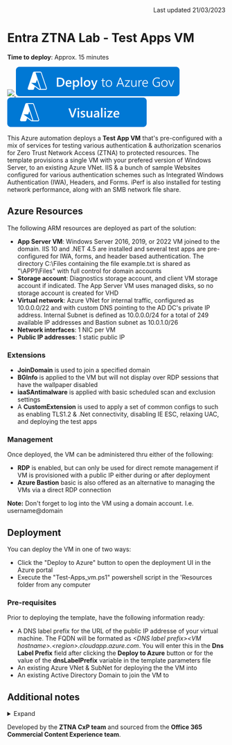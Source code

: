 <p dir='rtl' align='right'>Last updated 21/03/2023</p>

# Entra ZTNA Lab - Test Apps VM                                                                                                       

**Time to deploy**: Approx. 15 minutes

<a href="https://portal.azure.com/#create/Microsoft.Template/uri/https%3A%2F%2Fraw.githubusercontent.com%2FRainier-MSFT%2FEntra_ZTNA_Lab%2Fmain%2FBase-config_3-vm%2Fazuredeploy.json" target="_blank">
<img src="https://aka.ms/deploytoazurebutton"/>
</a>
<a href="https://portal.azure.us/#create/Microsoft.Template/uri/https%3A%2F%2Fraw.githubusercontent.com%2FRainier-MSFT%2FEntra_ZTNA_Lab%2Fmain%2FBase-config_3-vm%2Fazuredeploy.json" target="_blank">
<img src="images/deploytoazuregov.svg"/>
<a/>
<a href="http://armviz.io/#/?load=https%3A%2F%2Fraw.githubusercontent.com%2FRainier-MSFT%2FEntra_ZTNA_Lab%2Fmain%2FBase-config_3-vm%2Fazuredeploy.json" target="_blank">
<img src="https://github.com/Rainier-MSFT/Entra_ZTNA_Lab/blob/main/Test-Apps_vm/images/visualizebutton.svg"/>
</a><p>

This Azure automation deploys a **Test App VM** that's pre-configured with a mix of services for testing various authentication & authorization scenarios for Zero Trust Network Access (ZTNA) to protected resources. The template provisions a single VM with your prefered version of Windows Server, to an existing Azure VNet. IIS & a bunch of sample Websites configured for various authentication schemes such as Integrated Windows Authentication (IWA), Headers, and Forms. iPerf is also installed for testing network performance, along with an SMB network file share.

## Azure Resources
The following ARM resources are deployed as part of the solution:

+ **App Server VM**: Windows Server 2016, 2019, or 2022 VM joined to the domain. IIS 10 and .NET 4.5 are installed and several test apps are pre-configured for IWA, forms, and header based authentication. The directory C:\Files containing the file example.txt is shared as "\\APP1\Files" with full control for domain accounts
+ **Storage account**: Diagnostics storage account, and client VM storage account if indicated. The App Server VM uses managed disks, so no storage account is created for VHD
+ **Virtual network**: Azure VNet for internal traffic, configured as 10.0.0.0/22 and with custom DNS pointing to the AD DC's private IP address. Internal Subnet is defined as 10.0.0.0/24 for a total of 249 available IP addresses and Bastion subnet as 10.0.1.0/26
+ **Network interfaces**: 1 NIC per VM
+ **Public IP addresses**: 1 static public IP

### Extensions
+ **JoinDomain** is used to join a specified domain
+ **BGInfo** is applied to the VM but will not display over RDP sessions that have the wallpaper disabled
+ **iaaSAntimalware** is applied with basic scheduled scan and exclusion settings
+ A **CustomExtension** is used to apply a set of common configs to such as enabling TLS1.2 & .Net connectivity, disabling IE ESC, relaxing UAC, and deploying the test apps

### Management
Once deployed, the VM can be administered thru either of the following:

+ **RDP** is enabled, but can only be used for direct remote management if VM is provisioned with a public IP either during or after deployment
+ **Azure Bastion** basic is also offered as an alternative to managing the VMs via a direct RDP connection 

**Note:** Don't forget to log into the VM using a domain account. I.e. username@domain

## Deployment
You can deploy the VM in one of two ways:

+ Click the "Deploy to Azure" button to open the deployment UI in the Azure portal
+ Execute the "Test-Apps_vm.ps1" powershell script in the 'Resources folder from any computer

### Pre-requisites
Prior to deploying the template, have the following information ready:

+ A DNS label prefix for the URL of the public IP addresse of your virtual machine. The FQDN will be formated as _\<DNS label prefix\>\<VM hostname\>.\<region\>.cloudapp.azure.com_. You will enter this in the __Dns Label Prefix__ field after clicking the __Deploy to Azure__ button or for the value of the __dnsLabelPrefix__ variable in the template parameters file
+ An existing Azure VNet & SubNet for deploying the the VM into
+ An existing Active Directory Domain to join the VM to

## Additional notes
<details>
  <summary>Expand</summary>

<p><p>
<li> Guest OS configuration is executed using DSC & custom extensions thru AppConfig.ps1.zip & Common_Configs.ps1 resources</li>
<li> A *User1* domain account is created and added to the Domain Admins group. The password is the same as provided in the *adminPassword* parameter during deployment
<li> The *App server* and *Client* VM resources depend on the **ADDC** resource deployment in order to ensure that the AD domain exists prior to execution of 
the JoinDomain extensions for the member VMs. This asymmetric VM deployment process adds several extra minutes to the overall deployment time
<li> The private IP address of the **ADDC** VM is always *10.0.0.10*. This IP is set as the DNS IP for the virtual network and all member NICs
<li> Deployment outputs include public IP address and FQDN for each VM
<li> The default VM size for the VM in the deployment is Standard_B2s, but can be changed
<li> When the specified VM size is smaller than DS4_v2, the client VM deployment may take longer than expected, and then may appear to fail. The client VMs and extensions may or may not deploy successfully. This is due to an ongoing Azure client deployment bug, and only happens when the client VM size is smaller than DS4_v2.

</details>

Developed by the **ZTNA CxP team** and sourced from the **Office 365 Commercial Content Experience team**.
